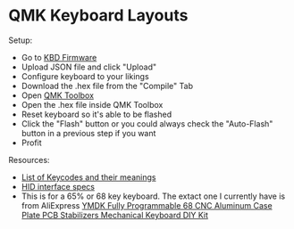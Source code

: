 QMK Keyboard Layouts
===

Setup:
* Go to [KBD Firmware](https://kbfirmware.com/)
* Upload JSON file and click "Upload"
* Configure keyboard to your likings
* Download the .hex file from the "Compile" Tab
* Open [QMK Toolbox](https://qmk.fm/toolbox/)
* Open the .hex file inside QMK Toolbox
* Reset keyboard so it's able to be flashed
* Click the "Flash" button or you could always check the "Auto-Flash" button in a previous step if you want
* Profit


Resources:
* [List of Keycodes and their meanings](https://beta.docs.qmk.fm/features/keycodes_basic)
* [HID interface specs](https://www.usb.org/sites/default/files/documents/hut1_12v2.pdf)
* This is for a 65% or 68 key keyboard. The extact one I currently have is from AliExpress [YMDK Fully Programmable 68 CNC Aluminum Case Plate PCB Stabilizers Mechanical Keyboard DIY Kit](https://www.aliexpress.com/item/32999629504.html)
